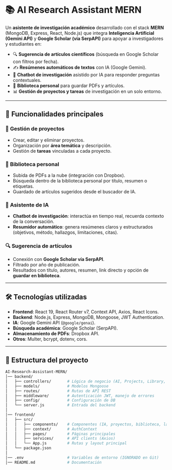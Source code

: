 # 📚 AI Research Assistant MERN  

Un **asistente de investigación académico** desarrollado con el stack **MERN** (MongoDB, Express, React, Node.js) que integra **Inteligencia Artificial (Gemini API)** y **Google Scholar (vía SerpAPI)** para apoyar a investigadores y estudiantes en:  

- 🔍 **Sugerencia de artículos científicos** (búsqueda en Google Scholar con filtros por fecha).  
- ✍️ **Resúmenes automáticos de textos** con IA (Google Gemini).  
- 🤖 **Chatbot de investigación** asistido por IA para responder preguntas contextuales.  
- 📂 **Biblioteca personal** para guardar PDFs y artículos.  
- 📊 **Gestión de proyectos y tareas** de investigación en un solo entorno.  

---

## 🚀 Funcionalidades principales

### 📝 **Gestión de proyectos**
- Crear, editar y eliminar proyectos.  
- Organización por **área temática** y descripción.  
- Gestión de **tareas** vinculadas a cada proyecto.  

### 📖 **Biblioteca personal**
- Subida de PDFs a la nube (integración con Dropbox).  
- Búsqueda dentro de la biblioteca personal por título, resumen o etiquetas.  
- Guardado de artículos sugeridos desde el buscador de IA.  

### 🤖 **Asistente de IA**
- **Chatbot de investigación**: interactúa en tiempo real, recuerda contexto de la conversación.  
- **Resumidor automático**: genera resúmenes claros y estructurados (objetivos, método, hallazgos, limitaciones, citas).  

### 🔍 **Sugerencia de artículos**
- Conexión con **Google Scholar vía SerpAPI**.  
- Filtrado por año de publicación.  
- Resultados con título, autores, resumen, link directo y opción de **guardar en biblioteca**.  

---

## 🛠️ Tecnologías utilizadas

- **Frontend**: React 19, React Router v7, Context API, Axios, React Icons.  
- **Backend**: Node.js, Express, MongoDB, Mongoose, JWT Authentication.  
- **IA**: Google Gemini API (`@google/genai`).  
- **Búsqueda académica**: Google Scholar (SerpAPI).  
- **Almacenamiento de PDFs**: Dropbox API.  
- **Otros**: Multer, bcrypt, dotenv, cors.  

---

## 📂 Estructura del proyecto

```bash
AI-Research-Assistant-MERN/
│── backend/
│   ├── controllers/       # Lógica de negocio (AI, Projects, Library, Users)
│   ├── models/            # Modelos Mongoose
│   ├── routes/            # Rutas de API REST
│   ├── middleware/        # Autenticación JWT, manejo de errores
│   ├── config/            # Configuración de DB
│   └── server.js          # Entrada del backend
│
│── frontend/
│   ├── src/
│   │   ├── components/    # Componentes (IA, proyectos, biblioteca, layout)
│   │   ├── context/       # AuthContext
│   │   ├── pages/         # Páginas principales
│   │   ├── services/      # API clients (Axios)
│   │   └── App.js         # Rutas y layout principal
│   └── package.json
│
│── .env                   # Variables de entorno (IGNORADO en Git)
│── README.md              # Documentación
